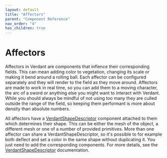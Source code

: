 ```yaml
---
layout: default
title: "Affectors"
parent: "Component Reference"
nav_order: "4"
has_children: true
---
```


# Affectors

Affectors in Verdant are components that inflence their corresponding fields. This can mean adding color to vegetation, changing its scale or making it bend around a rolling ball. Each affector can be configured separately and they will render to the field as they move around. Affectors are made to work in real time, so you can add them to a moving character, the arc of a sword or anything else you might want to interact with Verdant. While you should always be mindful of not using too many they are culled outside the range of the field, so keeping them performant is more about density than absolute numbers. 

All affectors have a [VerdantShapeDescriptor](../VerdantShapeDescriptor.html) component attached to them which determines their shape. This can be either the mesh of the object, a different mesh or one of a number of provided primitives. More than one affector can share a VerdantShapeDescriptor, so it's possible to for example both deflect and set a color in the same shape without duplicating it. You just need to add the corresponding components. For more details, see the [VerdantShapeDescriptor](../VerdantShapeDescriptor.html) documentation.